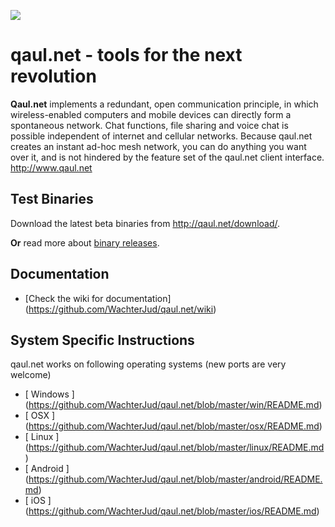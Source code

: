 ![](http://www.qaul.net/img/qaul-net.png)

qaul.net - tools for the next revolution
========================================

**Qaul.net** implements a redundant, open communication principle, in which wireless-enabled computers and mobile devices can directly form a spontaneous network. Chat functions, file sharing and voice chat is possible independent of internet and cellular networks. Because qaul.net creates an instant ad-hoc mesh network, you can do anything you want over it, and is not hindered by the feature set of the qaul.net client interface.
http://www.qaul.net


Test Binaries
--------------

Download the latest beta binaries from http://qaul.net/download/.

**Or** read more about [binary releases](https://github.com/WachterJud/qaul.net/tree/master/binary_release).


Documentation
--------------

* [Check the wiki for documentation] (https://github.com/WachterJud/qaul.net/wiki)


System Specific Instructions
-----------------------------

qaul.net works on following operating systems (new ports are very welcome)

* [ Windows ] (https://github.com/WachterJud/qaul.net/blob/master/win/README.md)
* [ OSX ]     (https://github.com/WachterJud/qaul.net/blob/master/osx/README.md)
* [ Linux ]   (https://github.com/WachterJud/qaul.net/blob/master/linux/README.md)
* [ Android ] (https://github.com/WachterJud/qaul.net/blob/master/android/README.md)
* [ iOS ]     (https://github.com/WachterJud/qaul.net/blob/master/ios/README.md)
